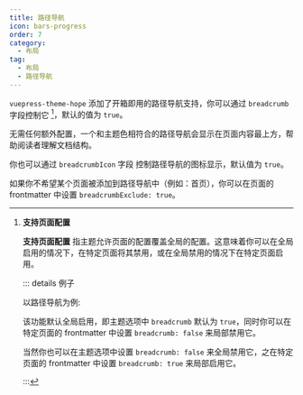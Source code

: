 ```yaml
---
title: 路径导航
icon: bars-progress
order: 7
category:
  - 布局
tag:
  - 布局
  - 路径导航
---
```


`vuepress-theme-hope` 添加了开箱即用的路径导航支持，你可以通过 `breadcrumb` 字段控制它 <Badge text="支持页面配置" /> [^support-page-config]，默认的值为 `true`。

无需任何额外配置，一个和主题色相符合的路径导航会显示在页面内容最上方，帮助阅读者理解文档结构。

你也可以通过 `breadcrumbIcon` 字段 <Badge text="支持页面配置" /> 控制路径导航的图标显示，默认值为 `true`。

如果你不希望某个页面被添加到路径导航中（例如：首页），你可以在页面的 frontmatter 中设置 `breadcrumbExclude: true`。

<!-- more -->

[^support-page-config]: **支持页面配置** <Badge text="支持页面配置" />

    **支持页面配置** 指主题允许页面的配置覆盖全局的配置。这意味着你可以在全局启用的情况下，在特定页面将其禁用，或在全局禁用的情况下在特定页面启用。

    ::: details 例子

    以路径导航为例:

    该功能默认全局启用，即主题选项中 `breadcrumb` 默认为 `true`，同时你可以在特定页面的 frontmatter 中设置 `breadcrumb: false` 来局部禁用它。

    当然你也可以在主题选项中设置 `breadcrumb: false` 来全局禁用它，之在特定页面的 frontmatter 中设置 `breadcrumb: true` 来局部启用它。

    :::
